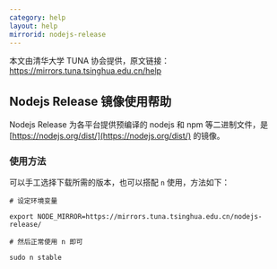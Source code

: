 ```yaml
---
category: help
layout: help
mirrorid: nodejs-release
---
```


本文由清华大学 TUNA 协会提供，原文链接：<https://mirrors.tuna.tsinghua.edu.cn/help>


## Nodejs Release 镜像使用帮助

Nodejs Release 为各平台提供预编译的 nodejs 和 npm 等二进制文件，是
[https://nodejs.org/dist/](https://nodejs.org/dist/) 的镜像。

### 使用方法

可以手工选择下载所需的版本，也可以搭配 `n` 使用，方法如下：

```
# 设定环境变量

export NODE_MIRROR=https://mirrors.tuna.tsinghua.edu.cn/nodejs-release/

# 然后正常使用 n 即可

sudo n stable
```
